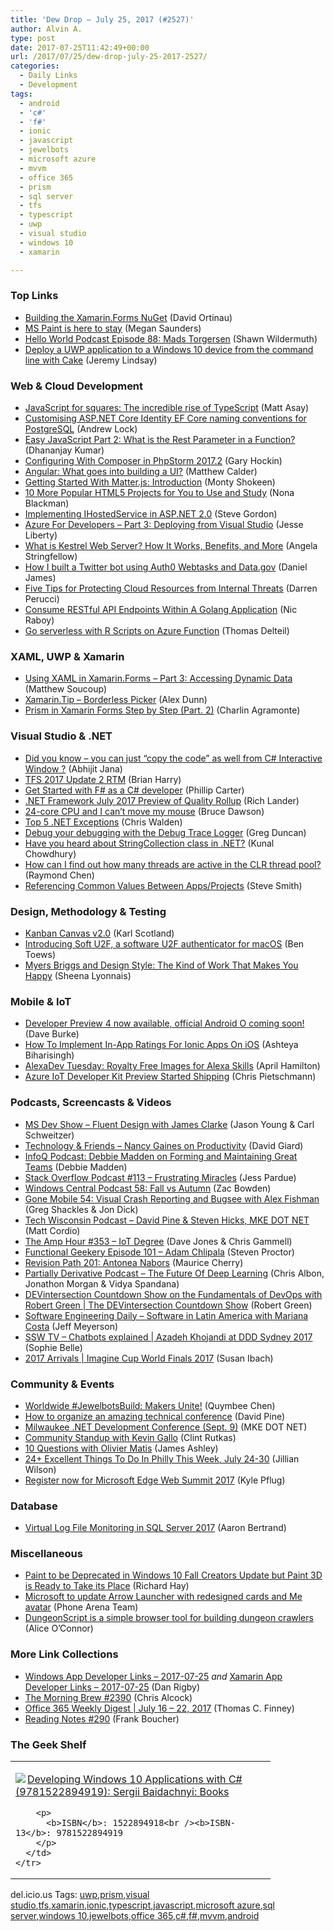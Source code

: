 ```yaml
---
title: 'Dew Drop – July 25, 2017 (#2527)'
author: Alvin A.
type: post
date: 2017-07-25T11:42:49+00:00
url: /2017/07/25/dew-drop-july-25-2017-2527/
categories:
  - Daily Links
  - Development
tags:
  - android
  - 'c#'
  - 'f#'
  - ionic
  - javascript
  - jewelbots
  - microsoft azure
  - mvvm
  - office 365
  - prism
  - sql server
  - tfs
  - typescript
  - uwp
  - visual studio
  - windows 10
  - xamarin

---
```

### <a name="top"></a>Top Links

  * <a href="https://blog.xamarin.com/building-xamarin-forms-nuget/" target="_blank">Building the Xamarin.Forms NuGet</a> (David Ortinau)
  * <a href="http://blogs.windows.com/windowsexperience/2017/07/24/ms-paint-stay/?WT.mc_id=DX_MVP4025064" target="_blank">MS Paint is here to stay</a> (Megan Saunders)
  * <a href="http://hwpod.libsyn.com/episode-88-mads-torgersen" target="_blank">Hello World Podcast Episode 88: Mads Torgersen</a> (Shawn Wildermuth)
  * <a href="https://jeremylindsayni.wordpress.com/2017/07/24/deploy-a-uwp-application-to-a-windows-10-device-from-the-command-line-with-cake/" target="_blank">Deploy a UWP application to a Windows 10 device from the command line with Cake</a> (Jeremy Lindsay)



### <a name="web"></a>Web & Cloud Development

  * <a href="http://www.infoworld.com/article/3209652/application-development/javascript-for-squares-the-incredible-rise-of-typescript.html" target="_blank">JavaScript for squares: The incredible rise of TypeScript</a> (Matt Asay)
  * <a href="https://andrewlock.net/customising-asp-net-core-identity-ef-core-naming-conventions-for-postgresql/" target="_blank">Customising ASP.NET Core Identity EF Core naming conventions for PostgreSQL</a> (Andrew Lock)
  * <a href="https://www.infragistics.com:443/community/blogs/infragistics/archive/2017/07/25/easy-javascript-part-2-what-is-rest-parameter-in-a-function.aspx" target="_blank">Easy JavaScript Part 2: What is the Rest Parameter in a Function?</a> (Dhananjay Kumar)
  * <a href="https://blog.jetbrains.com/phpstorm/2017/07/configuring-with-composer-in-phpstorm-2017-2/" target="_blank">Configuring With Composer in PhpStorm 2017.2</a> (Gary Hockin)
  * <a href="https://borntolearn.mslearn.net/b/mva/posts/angular-what-goes-into-building-a-ui" target="_blank">Angular: What goes into building a UI?</a> (Matthew Calder)
  * <a href="https://code.tutsplus.com/tutorials/getting-started-with-matterjs-introduction--cms-28784" target="_blank">Getting Started With Matter.js: Introduction</a> (Monty Shokeen)
  * <a href="https://code.tutsplus.com/articles/10-more-popular-html5-projects-for-you-to-use-and-study--cms-29086" target="_blank">10 More Popular HTML5 Projects for You to Use and Study</a> (Nona Blackman)
  * <a href="https://www.stevejgordon.co.uk/asp-net-core-2-ihostedservice" target="_blank">Implementing IHostedService in ASP.NET 2.0</a> (Steve Gordon)
  * <a href="http://feedproxy.google.com/~r/JesseLiberty-SilverlightGeek/~3/K3h6dnRLPUk/" target="_blank">Azure For Developers – Part 3: Deploying from Visual Studio</a> (Jesse Liberty)
  * <a href="https://stackify.com/what-is-kestrel-web-server/" target="_blank">What is Kestrel Web Server? How It Works, Benefits, and More</a> (Angela Stringfellow)
  * <a href="https://auth0.com/blog/how-i-built-a-twitter-bot-using-webtask-and-data-gov/" target="_blank">How I built a Twitter bot using Auth0 Webtasks and Data.gov</a> (Daniel James)
  * <a href="https://dzone.com/articles/five-tips-for-protecting-cloud-resources-from-inte?utm_medium=feed&utm_source=feedpress.me&utm_campaign=Feed%3A+dzone%2Fcloud" target="_blank">Five Tips for Protecting Cloud Resources from Internal Threats</a> (Darren Perucci)
  * <a href="https://www.thepolyglotdeveloper.com/2017/07/consume-restful-api-endpoints-golang-application/" target="_blank">Consume RESTful API Endpoints Within A Golang Application</a> (Nic Raboy)
  * <a href="https://azure.microsoft.com/blog/azure-function-r/" target="_blank">Go serverless with R Scripts on Azure Function</a> (Thomas Delteil)



### <a name="silverlight"></a>XAML, UWP & Xamarin

  * <a href="http://developer.telerik.com/topics/mobile-development/using-xaml-xamarin-forms-part-3-accessing-dynamic-data/" target="_blank">Using XAML in Xamarin.Forms – Part 3: Accessing Dynamic Data</a> (Matthew Soucoup)
  * <a href="https://alexdunn.org/2017/07/24/xamarin-tip-borderless-picker/" target="_blank">Xamarin.Tip – Borderless Picker</a> (Alex Dunn)
  * <a href="https://xamgirl.com/prism-in-xamarin-forms-step-by-step-part-2/" target="_blank">Prism in Xamarin Forms Step by Step (Part. 2)</a> (Charlin Agramonte)



### <a name="dotnet"></a>Visual Studio & .NET

  * <a href="http://dailydotnettips.com/2017/07/25/did-you-know-you-can-just-copy-the-code-as-well-from-c-interactive-window/" target="_blank">Did you know – you can just “copy the code” as well from C# Interactive Window ?</a> (Abhijit Jana)
  * <a href="https://blogs.msdn.microsoft.com/bharry/2017/07/24/tfs-2017-update-2-rtm/" target="_blank">TFS 2017 Update 2 RTM</a> (Brian Harry)
  * <a href="https://blogs.msdn.microsoft.com/dotnet/2017/07/24/get-started-with-f-as-a-c-developer/" target="_blank">Get Started with F# as a C# developer</a> (Phillip Carter)
  * <a href="https://blogs.msdn.microsoft.com/dotnet/2017/07/24/net-framework-july-2017-preview-of-quality-rollup/" target="_blank">.NET Framework July 2017 Preview of Quality Rollup</a> (Rich Lander)
  * <a href="https://randomascii.wordpress.com/2017/07/09/24-core-cpu-and-i-cant-move-my-mouse/" target="_blank">24-core CPU and I can’t move my mouse</a> (Bruce Dawson)
  * <a href="https://blogs.technet.microsoft.com/uktechnet/2017/07/25/top-5-net-exceptions/" target="_blank">Top 5 .NET Exceptions</a> (Chris Walden)
  * <a href="https://channel9.msdn.com/coding4fun/blog/Debug-your-debugging-with-the-Debug-Trace-Logger?WT.mc_id=DX_MVP4025064" target="_blank">Debug your debugging with the Debug Trace Logger</a> (Greg Duncan)
  * <a href="http://feedproxy.google.com/~r/kunal2383/~3/Tck9LQ6ckJM/dotnet-string-collection.html" target="_blank">Have you heard about StringCollection class in .NET?</a> (Kunal Chowdhury)
  * <a href="https://blogs.msdn.microsoft.com/oldnewthing/20170724-00/?p=96675" target="_blank">How can I find out how many threads are active in the CLR thread pool?</a> (Raymond Chen)
  * <a href="https://ardalis.com/referencing-common-values-between-appsprojects" target="_blank">Referencing Common Values Between Apps/Projects</a> (Steve Smith)



### <a name="design"></a>Design, Methodology & Testing

  * <a href="http://availagility.co.uk/2017/07/24/kanban-canvas-v2-0/" target="_blank">Kanban Canvas v2.0</a> (Karl Scotland)
  * <a href="https://github.com/blog/2405-introducing-soft-u2f-a-software-u2f-authenticator-for-macos" target="_blank">Introducing Soft U2F, a software U2F authenticator for macOS</a> (Ben Toews)
  * <a href="http://blogs.adobe.com/creative/myers-briggs-and-design-style-the-kind-of-work-that-makes-you-happy" target="_blank">Myers Briggs and Design Style: The Kind of Work That Makes You Happy</a> (Sheena Lyonnais)



### <a name="mobile"></a>Mobile & IoT

  * <a href="http://feedproxy.google.com/~r/blogspot/hsDu/~3/KuK8LCTgQgo/developer-preview-4-now-available.html" target="_blank">Developer Preview 4 now available, official Android O coming soon!</a> (Dave Burke)
  * <a href="http://gonehybrid.com/how-to-implement-in-app-ratings-for-ionic-apps-on-ios/" target="_blank">How To Implement In-App Ratings For Ionic Apps On iOS</a> (Ashteya Biharisingh)
  * <a href="https://lovemyecho.com/2017/07/24/alexadev-tuesday-royalty-free-images-alexa-skills/" target="_blank">AlexaDev Tuesday: Royalty Free Images for Alexa Skills</a> (April Hamilton)
  * <a href="https://buildazure.com/2017/07/25/azure-iot-developer-kit-preview-started-shipping/" target="_blank">Azure IoT Developer Kit Preview Started Shipping</a> (Chris Pietschmann)



### <a name="podcasts"></a>Podcasts, Screencasts & Videos

  * <a href="http://msdevshow.com/2017/07/fluent-design-with-james-clarke/" target="_blank">MS Dev Show &#8211; Fluent Design with James Clarke</a> (Jason Young & Carl Schweitzer)
  * <a href="http://DavidGiard.com/2017/07/24/NancyGainesOnProductivity.aspx" target="_blank">Technology & Friends &#8211; Nancy Gaines on Productivity</a> (David Giard)
  * <a href="http://www.infoq.com/podcasts/debbie-madden-great-teams?utm_campaign=infoq_content&utm_source=infoq&utm_medium=feed&utm_term=global" target="_blank">InfoQ Podcast: Debbie Madden on Forming and Maintaining Great Teams</a> (Debbie Madden)
  * <a href="https://stackoverflow.blog/2017/07/24/podcast-113-frustrating-miracles/" target="_blank">Stack Overflow Podcast #113 – Frustrating Miracles</a> (Jess Pardue)
  * <a href="http://feedproxy.google.com/~r/wmexperts/~3/44FNyImGqkQ/windows-central-podcast-58" target="_blank">Windows Central Podcast 58: Fall vs Autumn</a> (Zac Bowden)
  * <a href="http://gonemobile.io/blog/e0054.visual.crash.reporting.and.bugsee.with.alex.fishman/" target="_blank">Gone Mobile 54: Visual Crash Reporting and Bugsee with Alex Fishman</a> (Greg Shackles & Jon Dick)
  * <a href="https://art19.com/shows/techwisconsin/episodes/6b3436c9-eaeb-4a69-b3b8-b5abfa97e8d3" target="_blank">Tech Wisconsin Podcast &#8211; David Pine & Steven Hicks, MKE DOT NET</a> (Matt Cordio)
  * <a href="http://feedproxy.google.com/~r/TheAmpHour/~3/K4Z_L6QzjN8/" target="_blank">The Amp Hour #353 – IoT Degree</a> (Dave Jones & Chris Gammell)
  * <a href="https://www.functionalgeekery.com/episode-101-adam-chlipala/" target="_blank">Functional Geekery Episode 101 – Adam Chlipala</a> (Steven Proctor)
  * <a href="http://revisionpath.simplecast.fm/episodes/71825-201-antonea-nabors" target="_blank">Revision Path 201: Antonea Nabors</a> (Maurice Cherry)
  * <a href="http://feedproxy.google.com/~r/PartiallyDerivative/~3/_h8988PTRJk/the_future_of_deep_learning" target="_blank">Partially Derivative Podcast &#8211; The Future Of Deep Learning</a> (Chris Albon, Jonathon Morgan & Vidya Spandana)
  * <a href="https://channel9.msdn.com/Shows/The-DEVintersection-Countdown-Show/DEVintersection-Countdown-Show-on-the-Fundamentals-of-DevOps-with-Robert-Green?WT.mc_id=DX_MVP4025064" target="_blank">DEVintersection Countdown Show on the Fundamentals of DevOps with Robert Green | The DEVintersection Countdown Show</a> (Robert Green)
  * <a href="http://softwareengineeringdaily.com/2017/07/25/software-in-latin-america-with-mariana-costa/" target="_blank">Software Engineering Daily &#8211; Software in Latin America with Mariana Costa</a> (Jeff Meyerson)
  * <a href="https://tv.ssw.com/7167/chatbots-explained-azadeh-khojandi-at-ddd-sydney-2017" target="_blank">SSW TV &#8211; Chatbots explained | Azadeh Khojandi at DDD Sydney 2017</a> (Sophie Belle)
  * <a href="https://channel9.msdn.com/Events/Imagine-Cup/Imagine-Cup-World-Finals-2017/2017-Arrivals?WT.mc_id=DX_MVP4025064" target="_blank">2017 Arrivals | Imagine Cup World Finals 2017</a> (Susan Ibach)



### <a name="events"></a>Community & Events

  * <a href="https://medium.com/@quymbee/worldwide-jewelbotsbuild-makers-unite-1c999ab42956" target="_blank">Worldwide #JewelbotsBuild: Makers Unite!</a> (Quymbee Chen)
  * <a href="https://code.likeagirl.io/how-to-organize-an-amazing-technical-conference-4c3f8fd180bf" target="_blank">How to organize an amazing technical conference</a> (David Pine)
  * <a href="http://www.mkedotnet.com/" target="_blank">Milwaukee .NET Development Conference (Sept. 9)</a> (MKE DOT NET)
  * <a href="http://blogs.windows.com/buildingapps/2017/07/24/community-standup-kevin-gallo/?WT.mc_id=DX_MVP4025064" target="_blank">Community Standup with Kevin Gallo</a> (Clint Rutkas)
  * <a href="http://www.imaginativeuniversal.com/blog/2017/07/24/10-questions-with-olivier-matis/" target="_blank">10 Questions with Olivier Matis</a> (James Ashley)
  * <a href="http://www.uwishunu.com/2017/07/24-excellent-things-philly-week-july-24-30/" target="_blank">24+ Excellent Things To Do In Philly This Week, July 24-30</a> (Jillian Wilson)
  * <a href="http://blogs.windows.com/msedgedev/2017/07/24/register-now-edge-web-summit-2017/?WT.mc_id=DX_MVP4025064" target="_blank">Register now for Microsoft Edge Web Summit 2017</a> (Kyle Pflug)



### <a name="sql"></a>Database

  * <a href="http://feedproxy.google.com/~r/MSSQLTips-LatestSqlServerTips/~3/jTr4CyY31Ps/tip.asp" target="_blank">Virtual Log File Monitoring in SQL Server 2017</a> (Aaron Bertrand)



### <a name="misc"></a>Miscellaneous

  * <a href="http://winsupersite.com/windows-10/paint-be-deprecated-windows-10-fall-creators-update-paint-3d-ready-take-its-place" target="_blank">Paint to be Deprecated in Windows 10 Fall Creators Update but Paint 3D is Ready to Take its Place</a> (Richard Hay)
  * <a href="http://feedproxy.google.com/~r/phonearena/ySoL/~3/SbE4Mjx4nNs/Microsoft-to-update-Arrow-Launcher-with-redesigned-cards-and-Me-avatar_id96328" target="_blank">Microsoft to update Arrow Launcher with redesigned cards and Me avatar</a> (Phone Arena Team)
  * <a href="http://feedproxy.google.com/~r/RockPaperShotgun/~3/vTIskvt3eSE/" target="_blank">DungeonScript is a simple browser tool for building dungeon crawlers</a> (Alice O&#8217;Connor)



### <a name="links"></a>More Link Collections

  * <a href="https://www.windowsappdev.com/2017/07/windows-app-developer-links-2017-07-25/" target="_blank">Windows App Developer Links &#8211; 2017-07-25</a> _and_ <a href="https://www.allaboutxamarin.com/2017/07/xamarin-app-developer-links-2017-07-25/" target="_blank">Xamarin App Developer Links &#8211; 2017-07-25</a> (Dan Rigby)
  * <a href="http://feedproxy.google.com/~r/ReflectivePerspective/~3/QP4z3RaCGtQ/" target="_blank">The Morning Brew #2390</a> (Chris Alcock)
  * <a href="https://blogs.technet.microsoft.com/skywriter/2017/07/24/office-365-weekly-digest-2017-29/" target="_blank">Office 365 Weekly Digest | July 16 &#8211; 22, 2017</a> (Thomas C. Finney)
  * <a href="http://www.frankysnotes.com/2017/07/reading-notes-290.html" target="_blank">Reading Notes #290</a> (Frank Boucher)



### <a name="shelf"></a>The Geek Shelf

<div class="wlWriterEditableSmartContent" id="scid:7dc1bd33-94bd-46fd-a20b-0131235bcd47:880e2320-4c0c-4c11-a1fc-1cf62eb724ff" style="margin: 0px; padding: 0px; float: none; display: inline;">
  <table cellspacing="0" cellpadding="2" width="400" border="0" unselectable="on">
    <tr>
      <td valign="top" width="400">
        <p>
          <a title="Developing Windows 10 Applications with C# (9781522894919): Sergii Baidachnyi: Books" href="http://www.amazon.com/exec/obidos/ASIN/1522894918/amavin-20"><img data-recalc-dims="1" decoding="async" src="https://i0.wp.com/images-na.ssl-images-amazon.com/images/I/511X0GLyvdL._AC_US218_.jpg?w=660&#038;ssl=1" border="0" align="left" style="float:left" />Developing Windows 10 Applications with C# (9781522894919): Sergii Baidachnyi: Books</a>
        </p>
        
        <p>
          <b>ISBN</b>: 1522894918<br /><b>ISBN-13</b>: 9781522894919
        </p>
      </td>
    </tr>
  </table>
</div>

<div class="wlWriterEditableSmartContent" id="scid:77ECF5F8-D252-44F5-B4EB-D463C5396A79:0bfec0ab-4d4b-4a9a-9533-3df01bbd9e97" style="margin: 0px; padding: 0px; float: none; display: inline;">
  del.icio.us Tags: <a href="http://del.icio.us/popular/uwp" rel="tag">uwp</a>,<a href="http://del.icio.us/popular/prism" rel="tag">prism</a>,<a href="http://del.icio.us/popular/visual+studio" rel="tag">visual studio</a>,<a href="http://del.icio.us/popular/tfs" rel="tag">tfs</a>,<a href="http://del.icio.us/popular/xamarin" rel="tag">xamarin</a>,<a href="http://del.icio.us/popular/ionic" rel="tag">ionic</a>,<a href="http://del.icio.us/popular/typescript" rel="tag">typescript</a>,<a href="http://del.icio.us/popular/javascript" rel="tag">javascript</a>,<a href="http://del.icio.us/popular/microsoft+azure" rel="tag">microsoft azure</a>,<a href="http://del.icio.us/popular/sql+server" rel="tag">sql server</a>,<a href="http://del.icio.us/popular/windows+10" rel="tag">windows 10</a>,<a href="http://del.icio.us/popular/jewelbots" rel="tag">jewelbots</a>,<a href="http://del.icio.us/popular/office+365" rel="tag">office 365</a>,<a href="http://del.icio.us/popular/c%23" rel="tag">c#</a>,<a href="http://del.icio.us/popular/f%23" rel="tag">f#</a>,<a href="http://del.icio.us/popular/mvvm" rel="tag">mvvm</a>,<a href="http://del.icio.us/popular/android" rel="tag">android</a>
</div>
